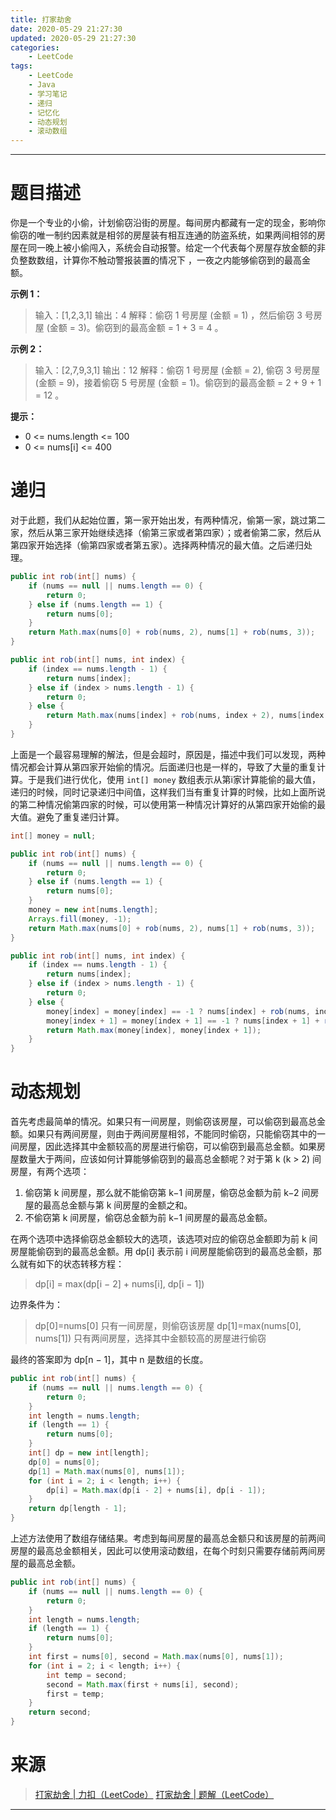 ```yaml
---
title: 打家劫舍
date: 2020-05-29 21:27:30
updated: 2020-05-29 21:27:30
categories:
    - LeetCode
tags:
    - LeetCode
    - Java
    - 学习笔记
    - 递归
    - 记忆化
    - 动态规划
    - 滚动数组
---
```

---

# 题目描述

你是一个专业的小偷，计划偷窃沿街的房屋。每间房内都藏有一定的现金，影响你偷窃的唯一制约因素就是相邻的房屋装有相互连通的防盗系统，如果两间相邻的房屋在同一晚上被小偷闯入，系统会自动报警。给定一个代表每个房屋存放金额的非负整数数组，计算你不触动警报装置的情况下 ，一夜之内能够偷窃到的最高金额。

**示例 1：**
> 输入：[1,2,3,1]
> 输出：4
> 解释：偷窃 1 号房屋 (金额 = 1) ，然后偷窃 3 号房屋 (金额 = 3)。偷窃到的最高金额 = 1 + 3 = 4 。

**示例 2：**
> 输入：[2,7,9,3,1]
> 输出：12
> 解释：偷窃 1 号房屋 (金额 = 2), 偷窃 3 号房屋 (金额 = 9)，接着偷窃 5 号房屋 (金额 = 1)。偷窃到的最高金额 = 2 + 9 + 1 = 12 。

**提示：**
* 0 <= nums.length <= 100
* 0 <= nums[i] <= 400

<!-- more -->

# 递归

对于此题，我们从起始位置，第一家开始出发，有两种情况，偷第一家，跳过第二家，然后从第三家开始继续选择（偷第三家或者第四家）；或者偷第二家，然后从第四家开始选择（偷第四家或者第五家）。选择两种情况的最大值。之后递归处理。

```java
public int rob(int[] nums) {
    if (nums == null || nums.length == 0) {
        return 0;
    } else if (nums.length == 1) {
        return nums[0];
    }
    return Math.max(nums[0] + rob(nums, 2), nums[1] + rob(nums, 3));
}

public int rob(int[] nums, int index) {
    if (index == nums.length - 1) {
        return nums[index];
    } else if (index > nums.length - 1) {
        return 0;
    } else {
        return Math.max(nums[index] + rob(nums, index + 2), nums[index + 1] + rob(nums, index + 3));
    }
}
```

上面是一个最容易理解的解法，但是会超时，原因是，描述中我们可以发现，两种情况都会计算从第四家开始偷的情况。后面递归也是一样的，导致了大量的重复计算。于是我们进行优化，使用 `int[] money` 数组表示从第i家计算能偷的最大值，递归的时候，同时记录递归中间值，这样我们当有重复计算的时候，比如上面所说的第二种情况偷第四家的时候，可以使用第一种情况计算好的从第四家开始偷的最大值。避免了重复递归计算。

```java
int[] money = null;

public int rob(int[] nums) {
    if (nums == null || nums.length == 0) {
        return 0;
    } else if (nums.length == 1) {
        return nums[0];
    }
    money = new int[nums.length];
    Arrays.fill(money, -1);
    return Math.max(nums[0] + rob(nums, 2), nums[1] + rob(nums, 3));
}

public int rob(int[] nums, int index) {
    if (index == nums.length - 1) {
        return nums[index];
    } else if (index > nums.length - 1) {
        return 0;
    } else {
        money[index] = money[index] == -1 ? nums[index] + rob(nums, index + 2) : money[index];
        money[index + 1] = money[index + 1] == -1 ? nums[index + 1] + rob(nums, index + 3) : money[index + 1];
        return Math.max(money[index], money[index + 1]);
    }
}
```

# 动态规划

首先考虑最简单的情况。如果只有一间房屋，则偷窃该房屋，可以偷窃到最高总金额。如果只有两间房屋，则由于两间房屋相邻，不能同时偷窃，只能偷窃其中的一间房屋，因此选择其中金额较高的房屋进行偷窃，可以偷窃到最高总金额。如果房屋数量大于两间，应该如何计算能够偷窃到的最高总金额呢？对于第 k (k > 2) 间房屋，有两个选项：
1. 偷窃第 k 间房屋，那么就不能偷窃第 k−1 间房屋，偷窃总金额为前 k−2 间房屋的最高总金额与第 k 间房屋的金额之和。
2. 不偷窃第 k 间房屋，偷窃总金额为前 k−1 间房屋的最高总金额。

在两个选项中选择偷窃总金额较大的选项，该选项对应的偷窃总金额即为前 k 间房屋能偷窃到的最高总金额。用 dp[i] 表示前 i 间房屋能偷窃到的最高总金额，那么就有如下的状态转移方程：
> dp[i] = max(dp[i − 2] + nums[i], dp[i − 1])

边界条件为：
> dp[0]=nums[0] 只有一间房屋，则偷窃该房屋
> dp\[1\]=max(nums[0], nums\[1\]) 只有两间房屋，选择其中金额较高的房屋进行偷窃

最终的答案即为 dp[n − 1]，其中 n 是数组的长度。

```java
public int rob(int[] nums) {
    if (nums == null || nums.length == 0) {
        return 0;
    }
    int length = nums.length;
    if (length == 1) {
        return nums[0];
    }
    int[] dp = new int[length];
    dp[0] = nums[0];
    dp[1] = Math.max(nums[0], nums[1]);
    for (int i = 2; i < length; i++) {
        dp[i] = Math.max(dp[i - 2] + nums[i], dp[i - 1]);
    }
    return dp[length - 1];
}
```

上述方法使用了数组存储结果。考虑到每间房屋的最高总金额只和该房屋的前两间房屋的最高总金额相关，因此可以使用滚动数组，在每个时刻只需要存储前两间房屋的最高总金额。

```java
public int rob(int[] nums) {
    if (nums == null || nums.length == 0) {
        return 0;
    }
    int length = nums.length;
    if (length == 1) {
        return nums[0];
    }
    int first = nums[0], second = Math.max(nums[0], nums[1]);
    for (int i = 2; i < length; i++) {
        int temp = second;
        second = Math.max(first + nums[i], second);
        first = temp;
    }
    return second;
}
```

# 来源

> [打家劫舍 | 力扣（LeetCode）][1]
> [打家劫舍 | 题解（LeetCode）][2]

---

[1]: https://leetcode-cn.com/problems/house-robber/ "打家劫舍 | 力扣（LeetCode）"
[2]: https://leetcode-cn.com/problems/house-robber/solution/da-jia-jie-she-by-leetcode-solution/ "打家劫舍 | 题解（LeetCode）"
